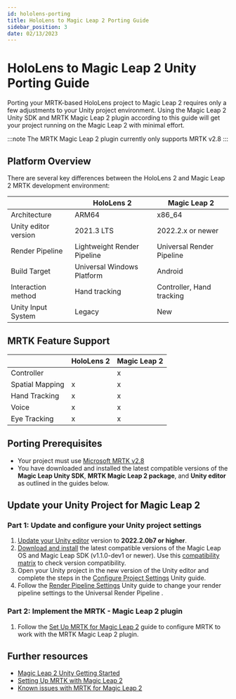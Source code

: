 ```yaml
---
id: hololens-porting 
title: HoloLens to Magic Leap 2 Porting Guide
sidebar_position: 3
date: 02/13/2023
---
```


# HoloLens to Magic Leap 2 Unity Porting Guide

Porting your MRTK-based HoloLens project to Magic Leap 2 requires only a few adjustments to your Unity project environment. Using the Magic Leap 2 Unity SDK and MRTK Magic Leap 2 plugin according to this guide will get your project running on the Magic Leap 2 with minimal effort.

:::note
The MRTK Magic Leap 2 plugin currently only supports MRTK v2.8
:::

## Platform Overview

There are several key differences between the HoloLens 2 and Magic Leap 2 MRTK development environment:

| | HoloLens 2 | Magic Leap 2 |
|:-- | --- | --- |
|Architecture | ARM64 |x86_64 |
|Unity editor version| 2021.3 LTS | 2022.2.x or newer |
|Render Pipeline| Lightweight Render Pipeline| Universal Render Pipeline|
|Build Target|Universal Windows Platform |Android |
|Interaction method|Hand tracking |Controller, Hand tracking |
|Unity Input System|Legacy |New |

## MRTK Feature Support

| | HoloLens 2 | Magic Leap 2 |
|:-- | --- | --- |
|Controller |  | x |
|Spatial Mapping| x | x |
|Hand Tracking| x | x |
|Voice| x | x |
|Eye Tracking| x | x |

## Porting Prerequisites

- Your project must use [Microsoft MRTK v2.8](https://github.com/Microsoft/MixedRealityToolkit-Unity/releases)
- You have downloaded and installed the latest compatible versions of the **Magic Leap Unity SDK**, **MRTK Magic Leap 2 package**, and **Unity editor** as outlined in the guides below.

## Update your Unity Project for Magic Leap 2

### Part 1: Update and configure your Unity project settings

1. [Update your Unity editor](/docs/guides/unity/getting-started/install-the-tools#install-unity-editor) version to **2022.2.0b7 or higher**.
2. [Download and install](/docs/guides/unity/getting-started/install-the-tools#downloading-the-unity-bundle) the latest compatible versions of the Magic Leap OS and Magic Leap SDK (v1.1.0-dev1 or newer). Use this [compatibility matrix](/docs/releases/version-matrix.md) to check version compatibility.
3. Open your Unity project in the new version of the Unity editor and complete the steps in the [Configure Project Settings](/docs/guides/unity/getting-started/configure-unity-settings.md) Unity guide.
4. Follow the [Render Pipeline Settings](/docs/guides/unity/getting-started/graphics-settings) Unity guide to change your render pipeline settings to the Universal Render Pipeline .

### Part 2: Implement the MRTK - Magic Leap 2 plugin

1. Follow the [Set Up MRTK for Magic Leap 2](/docs/guides/third-party/mrtk/mrtk-setup.md) guide to configure MRTK to work with the MRTK Magic Leap 2 plugin.

## Further resources

- [Magic Leap 2 Unity Getting Started](/docs/guides/third-party/mrtk/mrtk-setup.md)
- [Setting Up MRTK with Magic Leap 2](/docs/guides/third-party/mrtk/mrtk-setup.md)
- [Known issues with MRTK for Magic Leap 2](/docs/guides/third-party/mrtk/mrtk-overview.md)
